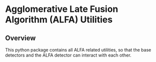 # Agglomerative Late Fusion Algorithm (ALFA) Utilities

## Overview
This python package contains all ALFA related utilities, so that the base detectors and the ALFA detector can interact with each other.